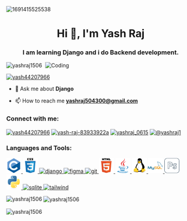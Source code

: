 
![1691415525538](https://github.com/YashRaj1506/YashRaj1506/assets/144276098/725a6d69-8ab2-497a-acce-0323c76988d5)
<h1 align="center">Hi 👋, I'm Yash Raj</h1>
<h3 align="center">I am learning Django and i do Backend development.</h3>
<img align="right" alt="Coding" width="400" src="https://giphy.com/gifs/night-programming-programmer-xUA7bdpLxQhsSQdyog">

<p align="left"> <img src="https://komarev.com/ghpvc/?username=yashraj1506&label=Profile%20views&color=0e75b6&style=flat" alt="yashraj1506" /> </p>

<p align="left"> <a href="https://twitter.com/yash44207966" target="blank"><img src="https://img.shields.io/twitter/follow/yash44207966?logo=twitter&style=for-the-badge" alt="yash44207966" /></a> </p>

- 💬 Ask me about **Django**

- 📫 How to reach me **yashraj504300@gmail.com**

<h3 align="left">Connect with me:</h3>
<p align="left">
<a href="https://twitter.com/yash44207966" target="blank"><img align="center" src="https://raw.githubusercontent.com/rahuldkjain/github-profile-readme-generator/master/src/images/icons/Social/twitter.svg" alt="yash44207966" height="30" width="40" /></a>
<a href="https://linkedin.com/in/yash-raj-83933922a" target="blank"><img align="center" src="https://raw.githubusercontent.com/rahuldkjain/github-profile-readme-generator/master/src/images/icons/Social/linked-in-alt.svg" alt="yash-raj-83933922a" height="30" width="40" /></a>
<a href="https://instagram.com/yashraj_0615" target="blank"><img align="center" src="https://raw.githubusercontent.com/rahuldkjain/github-profile-readme-generator/master/src/images/icons/Social/instagram.svg" alt="yashraj_0615" height="30" width="40" /></a>
<a href="https://hashnode.com/@yashraj1" target="blank"><img align="center" src="https://raw.githubusercontent.com/rahuldkjain/github-profile-readme-generator/master/src/images/icons/Social/hashnode.svg" alt="@yashraj1" height="30" width="40" /></a>
</p>

<h3 align="left">Languages and Tools:</h3>
<p align="left"> <a href="https://www.cprogramming.com/" target="_blank" rel="noreferrer"> <img src="https://raw.githubusercontent.com/devicons/devicon/master/icons/c/c-original.svg" alt="c" width="40" height="40"/> </a> <a href="https://www.w3schools.com/css/" target="_blank" rel="noreferrer"> <img src="https://raw.githubusercontent.com/devicons/devicon/master/icons/css3/css3-original-wordmark.svg" alt="css3" width="40" height="40"/> </a> <a href="https://www.djangoproject.com/" target="_blank" rel="noreferrer"> <img src="https://cdn.worldvectorlogo.com/logos/django.svg" alt="django" width="40" height="40"/> </a> <a href="https://www.figma.com/" target="_blank" rel="noreferrer"> <img src="https://www.vectorlogo.zone/logos/figma/figma-icon.svg" alt="figma" width="40" height="40"/> </a> <a href="https://git-scm.com/" target="_blank" rel="noreferrer"> <img src="https://www.vectorlogo.zone/logos/git-scm/git-scm-icon.svg" alt="git" width="40" height="40"/> </a> <a href="https://www.w3.org/html/" target="_blank" rel="noreferrer"> <img src="https://raw.githubusercontent.com/devicons/devicon/master/icons/html5/html5-original-wordmark.svg" alt="html5" width="40" height="40"/> </a> <a href="https://www.java.com" target="_blank" rel="noreferrer"> <img src="https://raw.githubusercontent.com/devicons/devicon/master/icons/java/java-original.svg" alt="java" width="40" height="40"/> </a> <a href="https://www.linux.org/" target="_blank" rel="noreferrer"> <img src="https://raw.githubusercontent.com/devicons/devicon/master/icons/linux/linux-original.svg" alt="linux" width="40" height="40"/> </a> <a href="https://www.mysql.com/" target="_blank" rel="noreferrer"> <img src="https://raw.githubusercontent.com/devicons/devicon/master/icons/mysql/mysql-original-wordmark.svg" alt="mysql" width="40" height="40"/> </a> <a href="https://www.photoshop.com/en" target="_blank" rel="noreferrer"> <img src="https://raw.githubusercontent.com/devicons/devicon/master/icons/photoshop/photoshop-line.svg" alt="photoshop" width="40" height="40"/> </a> <a href="https://www.python.org" target="_blank" rel="noreferrer"> <img src="https://raw.githubusercontent.com/devicons/devicon/master/icons/python/python-original.svg" alt="python" width="40" height="40"/> </a> <a href="https://www.sqlite.org/" target="_blank" rel="noreferrer"> <img src="https://www.vectorlogo.zone/logos/sqlite/sqlite-icon.svg" alt="sqlite" width="40" height="40"/> </a> <a href="https://tailwindcss.com/" target="_blank" rel="noreferrer"> <img src="https://www.vectorlogo.zone/logos/tailwindcss/tailwindcss-icon.svg" alt="tailwind" width="40" height="40"/> </a> </p>

<p><img align="left" src="https://github-readme-stats.vercel.app/api/top-langs?username=yashraj1506&show_icons=true&locale=en&layout=compact" alt="yashraj1506" /></p>

<p>&nbsp;<img align="center" src="https://github-readme-stats.vercel.app/api?username=yashraj1506&show_icons=true&locale=en" alt="yashraj1506" /></p>

<p><img align="center" src="https://github-readme-streak-stats.herokuapp.com/?user=yashraj1506&" alt="yashraj1506" /></p>

